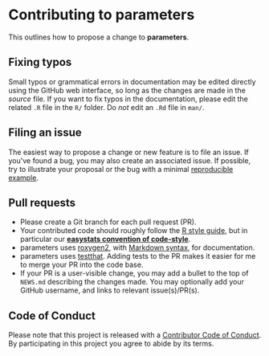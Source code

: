 # Contributing to parameters

This outlines how to propose a change to **parameters**. 

## Fixing typos

Small typos or grammatical errors in documentation may be edited directly using the GitHub web interface, so long as the changes are made in the _source_ file. If you want to fix typos in the documentation, please edit the related `.R` file in the `R/` folder. Do _not_ edit an `.Rd` file in `man/`.

## Filing an issue

The easiest way to propose a change or new feature is to file an issue. If you've found a
bug, you may also create an associated issue. If possible, try to illustrate your proposal or the bug with a minimal [reproducible example](https://www.tidyverse.org/help/#reprex).

## Pull requests

*  Please create a Git branch for each pull request (PR).
*  Your contributed code should roughly follow the [R style guide](http://style.tidyverse.org), but in particular our [**easystats convention of code-style**](https://github.com/easystats/easystats#convention-of-code-style).
*  parameters uses [roxygen2](https://cran.r-project.org/package=roxygen2), with
[Markdown syntax](https://cran.r-project.org/web/packages/roxygen2/vignettes/markdown.html),
for documentation.
*  parameters uses [testthat](https://cran.r-project.org/package=testthat). Adding tests to the PR makes it easier for me to merge your PR into the code base.
*  If your PR is a user-visible change, you may add a bullet to the top of `NEWS.md` describing the changes made. You may optionally add your GitHub username, and links to relevant issue(s)/PR(s).

## Code of Conduct

Please note that this project is released with a [Contributor Code of Conduct](CODE_OF_CONDUCT.md). By participating in this project you agree to
abide by its terms.
